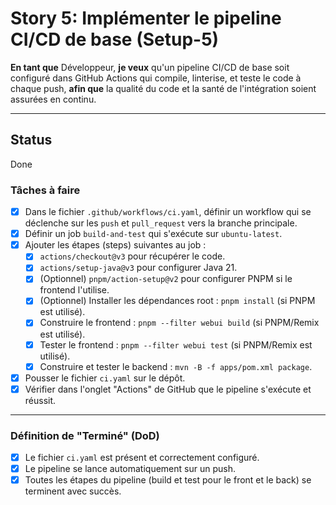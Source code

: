 # Story 5: Implémenter le pipeline CI/CD de base (Setup-5)

**En tant que** Développeur, **je veux** qu'un pipeline CI/CD de base soit configuré dans GitHub Actions qui compile, linterise, et teste le code à chaque push, **afin que** la qualité du code et la santé de l'intégration soient assurées en continu.

---

## Status
Done


### Tâches à faire

- [x] Dans le fichier `.github/workflows/ci.yaml`, définir un workflow qui se déclenche sur les `push` et `pull_request` vers la branche principale.
- [x] Définir un job `build-and-test` qui s'exécute sur `ubuntu-latest`.
- [x] Ajouter les étapes (steps) suivantes au job :
    - [x] `actions/checkout@v3` pour récupérer le code.
    - [x] `actions/setup-java@v3` pour configurer Java 21.
    - [x] (Optionnel) `pnpm/action-setup@v2` pour configurer PNPM si le frontend l'utilise.
    - [x] (Optionnel) Installer les dépendances root : `pnpm install` (si PNPM est utilisé).
    - [x] Construire le frontend : `pnpm --filter webui build` (si PNPM/Remix est utilisé).
    - [x] Tester le frontend : `pnpm --filter webui test` (si PNPM/Remix est utilisé).
    - [x] Construire et tester le backend : `mvn -B -f apps/pom.xml package`.
- [x] Pousser le fichier `ci.yaml` sur le dépôt.
- [x] Vérifier dans l'onglet "Actions" de GitHub que le pipeline s'exécute et réussit.

---
### Définition de "Terminé" (DoD)

- [x] Le fichier `ci.yaml` est présent et correctement configuré.
- [x] Le pipeline se lance automatiquement sur un push.
- [x] Toutes les étapes du pipeline (build et test pour le front et le back) se terminent avec succès. 